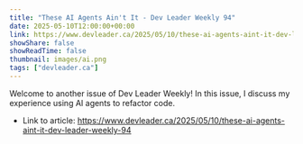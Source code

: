 ```yaml
---
title: "These AI Agents Ain't It - Dev Leader Weekly 94"
date: 2025-05-10T12:00:00+00:00
link: https://www.devleader.ca/2025/05/10/these-ai-agents-aint-it-dev-leader-weekly-94
showShare: false
showReadTime: false
thumbnail: images/ai.png
tags: ["devleader.ca"]
---
```

Welcome to another issue of Dev Leader Weekly! In this issue, I discuss my experience using AI agents to refactor code.

- Link to article: https://www.devleader.ca/2025/05/10/these-ai-agents-aint-it-dev-leader-weekly-94